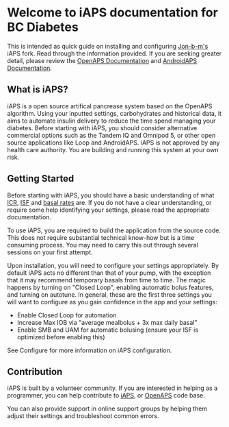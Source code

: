 # Welcome to iAPS documentation for BC Diabetes 
This is intended as quick guide on installing and configuring [Jon-b-m's](https://github.com/Jon-b-m/freeaps) iAPS fork. Read through the information provided. If you are seeking greater detail, please review the [OpenAPS Documentation](https://openaps.readthedocs.io/en/latest/) and [AndroidAPS Documentation](https://androidaps.readthedocs.io/en/latest/).

## What is iAPS?
iAPS is a open source artifical pancrease system based on the OpenAPS algorithm. Using your inputted settings, carbohydrates and historical data, it aims to automate insulin delivery to reduce the time spend managing your diabetes. Before starting with iAPS, you should consider alternative commercial options such as the Tandem IQ and Omnipod 5, or other open source applications like Loop and AndroidAPS. iAPS is not approved by any health care authority. You are building and running this system at your own risk.

## Getting Started
Before starting with iAPS, you should have a basic understanding of what [ICR](/docs/settings/configuration/carbratios.md), [ISF](/docs/settings/configuration/insulinsensitivities.md) and [basal rates](/docs/settings/configuration/basalprofile.md) are. If you do not have a clear understanding, or require some help identifying your settings, please read the appropriate documentation.

To use iAPS, you are required to build the application from the source code. This does not require substantial technical know-how but is a time consuming process. You may need to carry this out through several sessions on your first attempt.

Upon installation, you will need to configure your settings appropriately. By default iAPS acts no different than that of your pump, with the exception that it may recommend temporary basals from time to time. The magic happens by turning on "Closed Loop", enabling automatic bolus features, and turning on autotune. In general, these are the first three settings you will want to configure as you gain confidence in the app and your settings:

- Enable Closed Loop for automation
- Increase Max IOB via "average mealbolus + 3x max daily basal"
- Enable SMB and UAM for automatic bolusing (ensure your ISF is optimized before enabling this)
 
See Configure for more information on iAPS configuration.

## Contribution
iAPS is built by a volunteer community. If you are interested in helping as a programmer, you can help contribute to [iAPS](https://github.com/Jon-b-m/middleware), or [OpenAPS](https://github.com/openaps/oref0) code base. 

You can also provide support in online support groups by helping them adjust their settings and troubleshoot common errors.